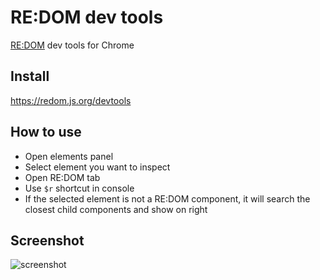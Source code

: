 # RE:DOM dev tools
[RE:DOM](https://redom.js.org) dev tools for Chrome

## Install
https://redom.js.org/devtools

## How to use
- Open elements panel
- Select element you want to inspect
- Open RE:DOM tab
- Use `$r` shortcut in console
- If the selected element is not a RE:DOM component, it will search the closest child components and show on right

## Screenshot
![screenshot](https://redom.js.org/documentation/screenshot.png)
